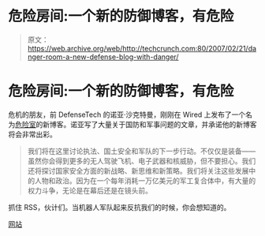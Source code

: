 # 危险房间:一个新的防御博客，有危险

> 原文：<https://web.archive.org/web/http://techcrunch.com:80/2007/02/21/danger-room-a-new-defense-blog-with-danger/>

# 危险房间:一个新的防御博客，有危险

危机的朋友，前 DefenseTech 的诺亚·沙克特曼，刚刚在 Wired 上发布了一个名为[危险室](https://web.archive.org/web/20210227220529/http://blog.wired.com/defense/)的新博客。诺亚写了大量关于国防和军事问题的文章，并承诺他的新博客将会非常出彩。

> 我们将在这里讨论执法、国土安全和军队的下一步行动。不仅仅是装备——虽然你会得到更多的无人驾驶飞机、电子武器和核威胁，但不要担心。我们还将探讨国家安全方面的新战略、新思维和新策略。我们将关注这些发展中的人物和政治。因为在一个每年消耗一万亿美元的军工复合体中，有大量的权力斗争，无论是在幕后还是在镜头前。

抓住 RSS，伙计们。当机器人军队起来反抗我们的时候，你会想知道的。

[网站](https://web.archive.org/web/20210227220529/http://blog.wired.com/defense/)